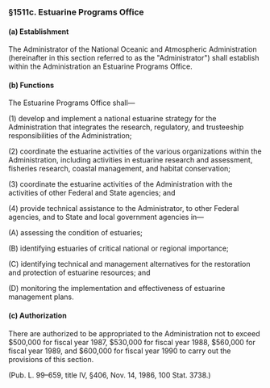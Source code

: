 ### §1511c. Estuarine Programs Office ###

#### (a) Establishment ####

The Administrator of the National Oceanic and Atmospheric Administration (hereinafter in this section referred to as the "Administrator") shall establish within the Administration an Estuarine Programs Office.

#### (b) Functions ####

The Estuarine Programs Office shall—

(1) develop and implement a national estuarine strategy for the Administration that integrates the research, regulatory, and trusteeship responsibilities of the Administration;

(2) coordinate the estuarine activities of the various organizations within the Administration, including activities in estuarine research and assessment, fisheries research, coastal management, and habitat conservation;

(3) coordinate the estuarine activities of the Administration with the activities of other Federal and State agencies; and

(4) provide technical assistance to the Administrator, to other Federal agencies, and to State and local government agencies in—

(A) assessing the condition of estuaries;

(B) identifying estuaries of critical national or regional importance;

(C) identifying technical and management alternatives for the restoration and protection of estuarine resources; and

(D) monitoring the implementation and effectiveness of estuarine management plans.

#### (c) Authorization ####

There are authorized to be appropriated to the Administration not to exceed $500,000 for fiscal year 1987, $530,000 for fiscal year 1988, $560,000 for fiscal year 1989, and $600,000 for fiscal year 1990 to carry out the provisions of this section.

(Pub. L. 99–659, title IV, §406, Nov. 14, 1986, 100 Stat. 3738.)